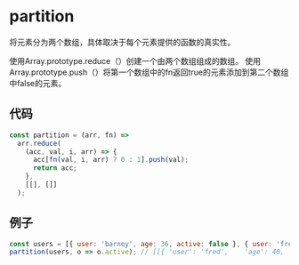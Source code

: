 # partition

将元素分为两个数组，具体取决于每个元素提供的函数的真实性。

使用Array.prototype.reduce（）创建一个由两个数组组成的数组。
使用Array.prototype.push（）将第一个数组中的fn返回true的元素添加到第二个数组中false的元素。

## 代码

```js
const partition = (arr, fn) =>
  arr.reduce(
    (acc, val, i, arr) => {
      acc[fn(val, i, arr) ? 0 : 1].push(val);
      return acc;
    },
    [[], []]
  );
```

## 例子

```js
const users = [{ user: 'barney', age: 36, active: false }, { user: 'fred', age: 40, active: true }];
partition(users, o => o.active); // [[{ 'user': 'fred',    'age': 40, 'active': true }],[{ 'user': 'barney',  'age': 36, 'active': false }]]
```
